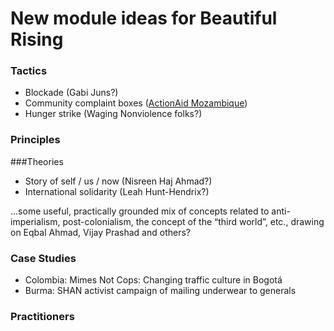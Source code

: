 # New module ideas for Beautiful Rising

### Tactics
* Blockade (Gabi Juns?)
* Community complaint boxes ([ActionAid Mozambique](http://vimeo.com/102927619))
* Hunger strike (Waging Nonviolence folks?)

### Principles

###Theories
* Story of self / us / now (Nisreen Haj Ahmad?)
* International solidarity (Leah Hunt-Hendrix?)

...some useful, practically grounded mix of concepts related to anti-imperialism, post-colonialism, the concept of the “third world”, etc., drawing on Eqbal Ahmad, Vijay Prashad and others?

### Case Studies
* Colombia: Mimes Not Cops: Changing traffic culture in Bogotá
* Burma: SHAN activist campaign of mailing underwear to generals

### Practitioners




